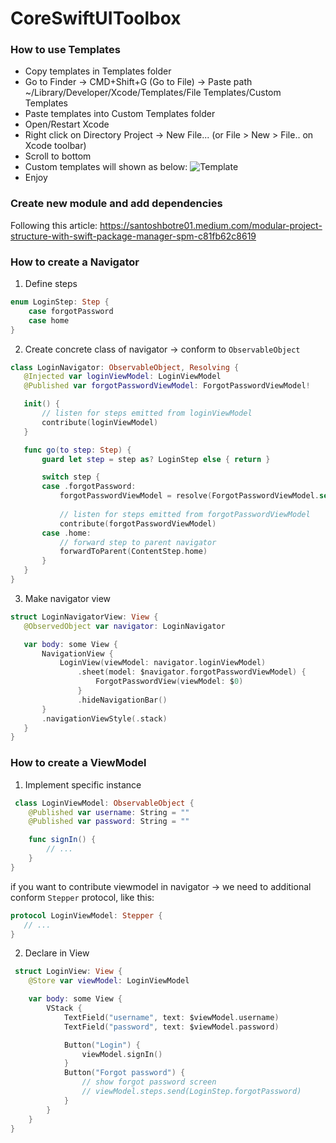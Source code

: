 # CoreSwiftUIToolbox

### How to use Templates

- Copy templates in Templates folder
- Go to Finder -> CMD+Shift+G (Go to File) -> Paste path ~/Library/Developer/Xcode/Templates/File Templates/Custom Templates
- Paste templates into Custom Templates folder
- Open/Restart Xcode
- Right click on Directory Project -> New File... (or File > New > File.. on Xcode toolbar)
- Scroll to bottom
- Custom templates will shown as below: 
![Template](https://user-images.githubusercontent.com/43343766/221786216-2a5ed11c-7eda-4625-be03-e8adfcd7d842.png)
- Enjoy

### Create new module and add dependencies
Following this article: https://santoshbotre01.medium.com/modular-project-structure-with-swift-package-manager-spm-c81fb62c8619
### How to create a Navigator
1. Define steps
```swift
enum LoginStep: Step {
    case forgotPassword
    case home
}
 ```
 2. Create concrete class of navigator -> conform to `ObservableObject`
 ```swift
 class LoginNavigator: ObservableObject, Resolving {
    @Injected var loginViewModel: LoginViewModel
    @Published var forgotPasswordViewModel: ForgotPasswordViewModel!

    init() {
        // listen for steps emitted from loginViewModel
        contribute(loginViewModel)
    }

    func go(to step: Step) {
        guard let step = step as? LoginStep else { return }

        switch step {
        case .forgotPassword:
            forgotPasswordViewModel = resolve(ForgotPasswordViewModel.self)
            
            // listen for steps emitted from forgotPasswordViewModel
            contribute(forgotPasswordViewModel)
        case .home:
            // forward step to parent navigator
            forwardToParent(ContentStep.home)
        }
    }
}
 ```
 3. Make navigator view
 ```swift
 struct LoginNavigatorView: View {
    @ObservedObject var navigator: LoginNavigator

    var body: some View {
        NavigationView {
            LoginView(viewModel: navigator.loginViewModel)
                .sheet(model: $navigator.forgotPasswordViewModel) {
                    ForgotPasswordView(viewModel: $0)
                }
                .hideNavigationBar()
        }
        .navigationViewStyle(.stack)
    }
}
 ```
 ### How to create a ViewModel
 1. Implement specific instance
```swift
 class LoginViewModel: ObservableObject {
    @Published var username: String = ""
    @Published var password: String = ""

    func signIn() {
        // ...
    }
}
 ```
 if you want to contribute viewmodel in navigator -> we need to additional conform `Stepper` protocol, like this:
 ```swift
protocol LoginViewModel: Stepper {
    // ...
}
 ```
 2. Declare in View
```swift
 struct LoginView: View {
    @Store var viewModel: LoginViewModel

    var body: some View {
        VStack {
            TextField("username", text: $viewModel.username)
            TextField("password", text: $viewModel.password)

            Button("Login") {
                viewModel.signIn()
            }
            Button("Forgot password") {
                // show forgot password screen
                // viewModel.steps.send(LoginStep.forgotPassword)
            }
        }
    }
}
 ```
